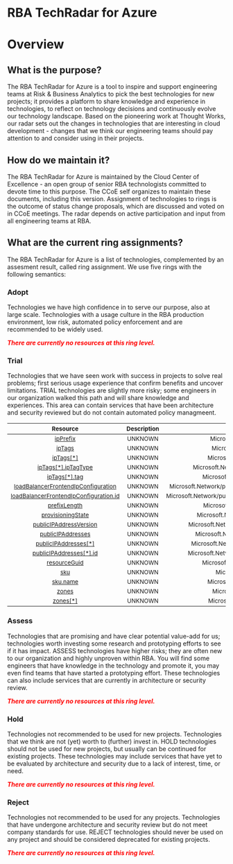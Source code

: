 
RBA TechRadar for Azure
=======================

# Overview

## What is the purpose?


The RBA TechRadar for Azure is a tool to inspire and support engineering teams at Risk & Business Analytics to pick the best technologies for new projects; it provides a platform to share knowledge and experience in technologies, to reflect on technology decisions and continuously evolve our technology landscape.  Based on the pioneering work at Thought Works, our radar sets out the changes in technologies that are interesting in cloud development - changes that we think our engineering teams should pay attention to and consider using in their projects.
## How do we maintain it?


The RBA TechRadar for Azure is maintained by the Cloud Center of Excellence - an open group of senior RBA technologists committed to devote time to this purpose.  The CCoE self organizes to maintain these documents, including this version.  Assignment of technologies to rings is the outcome of status change proposals, which are discussed and voted on in CCoE meetings.  The radar depends on active participation and input from all engineering teams at RBA.
## What are the current ring assignments?


The RBA TechRadar for Azure is a list of technologies, complemented by an assesment result, called ring assignment.  We use five rings with the following semantics:
### Adopt


Technologies we have high confidence in to serve our purpose, also at large scale.  Technologies with a usage culture in the RBA production environment, low risk, automated policy enforcement and are recommended to be widely used.  
  
***<font color="red"> There are currently no resources at this ring level. </font>***
### Trial


Technologies that we have seen work with success in projects to solve real problems;  first serious usage experience that confirm benefits and uncover limitations.  TRIAL technologies are slightly more risky; some engineers in our organization walked this path and will share knowledge and experiences.  This area can contain services that have been architecture and security reviewed but do not contain automated policy managmeent.  

|<sub>Resource</sub>|<sub>Description</sub>|<sub>Path</sub>|<sub>Status</sub>|
| :---: | :---: | :---: | :---: |
|<sub>[ipPrefix](https://github.com/openrba/python-azure-techradar/tree/master/Microsoft.Network/publicIPPrefixes/ipPrefix)</sub>|<sub>UNKNOWN</sub>|<sub>Microsoft.Network/publicIPPrefixes/ipPrefix</sub>|<sub>TRIAL</sub>|
|<sub>[ipTags](https://github.com/openrba/python-azure-techradar/tree/master/Microsoft.Network/publicIPPrefixes/ipTags)</sub>|<sub>UNKNOWN</sub>|<sub>Microsoft.Network/publicIPPrefixes/ipTags</sub>|<sub>TRIAL</sub>|
|<sub>[ipTags[*]](https://github.com/openrba/python-azure-techradar/tree/master/Microsoft.Network/publicIPPrefixes/ipTags[*])</sub>|<sub>UNKNOWN</sub>|<sub>Microsoft.Network/publicIPPrefixes/ipTags[*]</sub>|<sub>TRIAL</sub>|
|<sub>[ipTags[*].ipTagType](https://github.com/openrba/python-azure-techradar/tree/master/Microsoft.Network/publicIPPrefixes/ipTags[*].ipTagType)</sub>|<sub>UNKNOWN</sub>|<sub>Microsoft.Network/publicIPPrefixes/ipTags[*].ipTagType</sub>|<sub>TRIAL</sub>|
|<sub>[ipTags[*].tag](https://github.com/openrba/python-azure-techradar/tree/master/Microsoft.Network/publicIPPrefixes/ipTags[*].tag)</sub>|<sub>UNKNOWN</sub>|<sub>Microsoft.Network/publicIPPrefixes/ipTags[*].tag</sub>|<sub>TRIAL</sub>|
|<sub>[loadBalancerFrontendIpConfiguration](https://github.com/openrba/python-azure-techradar/tree/master/Microsoft.Network/publicIPPrefixes/loadBalancerFrontendIpConfiguration)</sub>|<sub>UNKNOWN</sub>|<sub>Microsoft.Network/publicIPPrefixes/loadBalancerFrontendIpConfiguration</sub>|<sub>TRIAL</sub>|
|<sub>[loadBalancerFrontendIpConfiguration.id](https://github.com/openrba/python-azure-techradar/tree/master/Microsoft.Network/publicIPPrefixes/loadBalancerFrontendIpConfiguration.id)</sub>|<sub>UNKNOWN</sub>|<sub>Microsoft.Network/publicIPPrefixes/loadBalancerFrontendIpConfiguration.id</sub>|<sub>TRIAL</sub>|
|<sub>[prefixLength](https://github.com/openrba/python-azure-techradar/tree/master/Microsoft.Network/publicIPPrefixes/prefixLength)</sub>|<sub>UNKNOWN</sub>|<sub>Microsoft.Network/publicIPPrefixes/prefixLength</sub>|<sub>TRIAL</sub>|
|<sub>[provisioningState](https://github.com/openrba/python-azure-techradar/tree/master/Microsoft.Network/publicIPPrefixes/provisioningState)</sub>|<sub>UNKNOWN</sub>|<sub>Microsoft.Network/publicIPPrefixes/provisioningState</sub>|<sub>TRIAL</sub>|
|<sub>[publicIPAddressVersion](https://github.com/openrba/python-azure-techradar/tree/master/Microsoft.Network/publicIPPrefixes/publicIPAddressVersion)</sub>|<sub>UNKNOWN</sub>|<sub>Microsoft.Network/publicIPPrefixes/publicIPAddressVersion</sub>|<sub>TRIAL</sub>|
|<sub>[publicIPAddresses](https://github.com/openrba/python-azure-techradar/tree/master/Microsoft.Network/publicIPPrefixes/publicIPAddresses)</sub>|<sub>UNKNOWN</sub>|<sub>Microsoft.Network/publicIPPrefixes/publicIPAddresses</sub>|<sub>TRIAL</sub>|
|<sub>[publicIPAddresses[*]](https://github.com/openrba/python-azure-techradar/tree/master/Microsoft.Network/publicIPPrefixes/publicIPAddresses[*])</sub>|<sub>UNKNOWN</sub>|<sub>Microsoft.Network/publicIPPrefixes/publicIPAddresses[*]</sub>|<sub>TRIAL</sub>|
|<sub>[publicIPAddresses[*].id](https://github.com/openrba/python-azure-techradar/tree/master/Microsoft.Network/publicIPPrefixes/publicIPAddresses[*].id)</sub>|<sub>UNKNOWN</sub>|<sub>Microsoft.Network/publicIPPrefixes/publicIPAddresses[*].id</sub>|<sub>TRIAL</sub>|
|<sub>[resourceGuid](https://github.com/openrba/python-azure-techradar/tree/master/Microsoft.Network/publicIPPrefixes/resourceGuid)</sub>|<sub>UNKNOWN</sub>|<sub>Microsoft.Network/publicIPPrefixes/resourceGuid</sub>|<sub>TRIAL</sub>|
|<sub>[sku](https://github.com/openrba/python-azure-techradar/tree/master/Microsoft.Network/publicIPPrefixes/sku)</sub>|<sub>UNKNOWN</sub>|<sub>Microsoft.Network/publicIPPrefixes/sku</sub>|<sub>TRIAL</sub>|
|<sub>[sku.name](https://github.com/openrba/python-azure-techradar/tree/master/Microsoft.Network/publicIPPrefixes/sku.name)</sub>|<sub>UNKNOWN</sub>|<sub>Microsoft.Network/publicIPPrefixes/sku.name</sub>|<sub>TRIAL</sub>|
|<sub>[zones](https://github.com/openrba/python-azure-techradar/tree/master/Microsoft.Network/publicIPPrefixes/zones)</sub>|<sub>UNKNOWN</sub>|<sub>Microsoft.Network/publicIPPrefixes/zones</sub>|<sub>TRIAL</sub>|
|<sub>[zones[*]](https://github.com/openrba/python-azure-techradar/tree/master/Microsoft.Network/publicIPPrefixes/zones[*])</sub>|<sub>UNKNOWN</sub>|<sub>Microsoft.Network/publicIPPrefixes/zones[*]</sub>|<sub>TRIAL</sub>|

### Assess


Technologies that are promising and have clear potential value-add for us; technologies worth investing some research and prototyping efforts to see if it has impact.  ASSESS technologies have higher risks;  they are often new to our organization and highly unproven within RBA.  You will find some engineers that have knowledge in the technology and promote it, you may even find teams that have started a prototyping effort.  These technologies can also include services that are currently in architecture or security review.  
  
***<font color="red"> There are currently no resources at this ring level. </font>***
### Hold


Technologies not recommended to be used for new projects. Technologies that we think are not (yet) worth to (further) invest in.  HOLD technologies should not be used for new projects, but usually can be continued for existing projects.  These technologies may include services that have yet to be evaluated by architecture and security due to a lack of interest, time, or need.  
  
***<font color="red"> There are currently no resources at this ring level. </font>***
### Reject


Technologies not recommended to be used for any projects. Technologies that have undergone architecture and security review but do not meet company standards for use.  REJECT technologies should never be used on any project and should be considered deprecated for existing projects.  
  
***<font color="red"> There are currently no resources at this ring level. </font>***